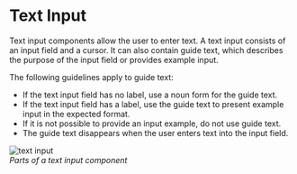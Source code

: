 # Text Input

Text input components allow the user to enter text. A text input consists of an input field and a cursor. It can also contain guide text, which describes the purpose of the input field or provides example input.



The following guidelines apply to guide text:

-   If the text input field has no label, use a noun form for the guide text.
-   If the text input field has a label, use the guide text to present example input in the expected format.
-   If it is not possible to provide an input example, do not use guide text.
-   The guide text disappears when the user enters text into the input field.



![text input](media/uc_03_5_ui_text_input_1.png)<br>
*Parts of a text input component*
